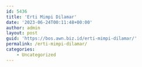 ```yaml
---
id: 5436
title: 'Erti Mimpi Dilamar'
date: '2023-06-24T00:11:48+00:00'
author: admin
layout: post
guid: 'https://bos.awn.biz.id/erti-mimpi-dilamar/'
permalink: /erti-mimpi-dilamar/
categories:
    - Uncategorized
---
```


